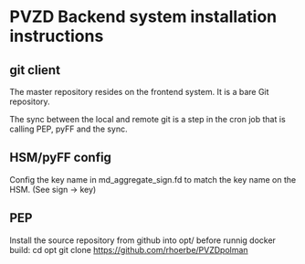 # PVZD Backend system installation instructions

## git client
The master repository resides on the frontend system. It is a bare Git repository.

The sync between the local and remote git is a step in the cron job that is
calling PEP, pyFF and the sync.


## HSM/pyFF config
Config the key name in md_aggregate_sign.fd to match the key name on the HSM.
(See sign -> key)


## PEP
Install the source repository from github into opt/ before runnig docker build:
cd opt
git clone https://github.com/rhoerbe/PVZDpolman